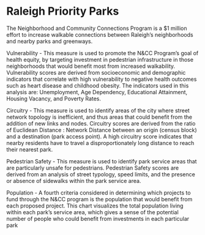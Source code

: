 # Raleigh Priority Parks
The Neighborhood and Community Connections Program is a $1 million effort to increase walkable connections between Raleigh’s neighborhoods and nearby parks and greenways.

Vulnerability - This measure is used to promote the N&CC Program’s goal of health equity, by targeting investment in pedestrian infrastructure in those neighborhoods that would benefit most from increased walkability. Vulnerability scores are derived from socioeconomic and demographic indicators that correlate with high vulnerability to negative health outcomes such as heart disease and childhood obesity. The indicators used in this analysis are: Unemployment, Age Dependency, Educational Attainment, Housing Vacancy, and Poverty Rates.

Circuitry - This measure is used to identify areas of the city where street network topology is inefficient, and thus areas that could benefit from the addition of new links and nodes. Circuitry scores are derived from the ratio of Euclidean Distance : Network Distance between an origin (census block) and a destination (park access point). A high circuitry score indicates that nearby residents have to travel a disproportionately long distance to reach their nearest park.

Pedestrian Safety - This measure is used to identify park service areas that are particularly unsafe for pedestrians. Pedestrian Safety scores are derived from an analysis of street typology, speed limits, and the presence or absence of sidewalks within the park service area.

Population - A fourth criteria considered in determining which projects to fund through the N&CC program is the population that would benefit from each proposed project. This chart visualizes the total population living within each park’s service area, which gives a sense of the potential number of people who could benefit from investments in each particular park
